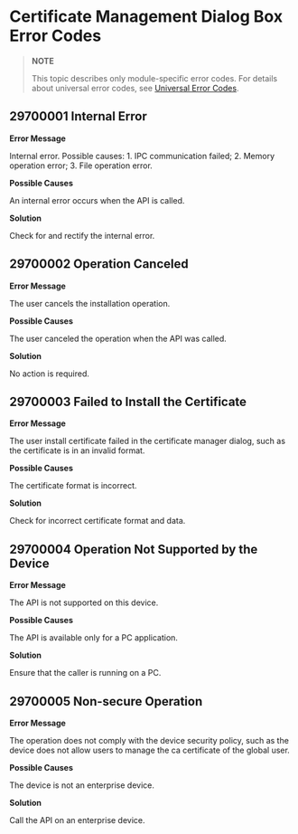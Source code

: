 # Certificate Management Dialog Box Error Codes

<!--Kit: Device Certificate Kit-->
<!--Subsystem: Security-->
<!--Owner: @chaceli-->
<!--Designer: @chande-->
<!--Tester: @zhangzhi1995-->
<!--Adviser: @zengyawen-->

> **NOTE**
>
> This topic describes only module-specific error codes. For details about universal error codes, see [Universal Error Codes](../errorcode-universal.md).

## 29700001 Internal Error

**Error Message**

Internal error. Possible causes: 1. IPC communication failed; 2. Memory operation error; 3. File operation error.

**Possible Causes**

An internal error occurs when the API is called.

**Solution**

Check for and rectify the internal error.

## 29700002 Operation Canceled

**Error Message**

The user cancels the installation operation.

**Possible Causes**

The user canceled the operation when the API was called.

**Solution**

No action is required.

## 29700003 Failed to Install the Certificate

**Error Message**

The user install certificate failed in the certificate manager dialog, such as the certificate is in an invalid format.

**Possible Causes**

The certificate format is incorrect.

**Solution**

Check for incorrect certificate format and data.

## 29700004 Operation Not Supported by the Device

**Error Message**

The API is not supported on this device.

**Possible Causes**

The API is available only for a PC application.

**Solution**

Ensure that the caller is running on a PC.

## 29700005 Non-secure Operation

**Error Message**

The operation does not comply with the device security policy, such as the device does not allow users to manage the ca certificate of the global user.

**Possible Causes**

The device is not an enterprise device.

**Solution**

Call the API on an enterprise device.
